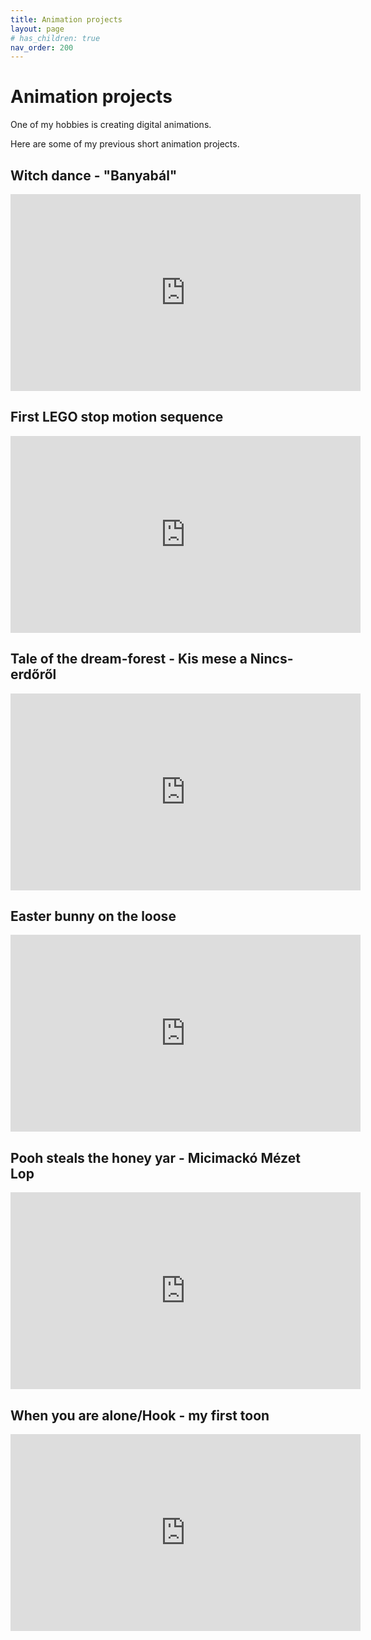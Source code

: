 ```yaml
---
title: Animation projects
layout: page
# has_children: true
nav_order: 200
---
```


# Animation projects

One of my hobbies is creating digital animations.

Here are some of my previous short animation projects.

## Witch dance - "Banyabál"

<iframe width="560" height="315" src="https://www.youtube.com/embed/RJYZDlgwNtE" title="YouTube video player" frameborder="0" allow="accelerometer; autoplay; clipboard-write; encrypted-media; gyroscope; picture-in-picture; web-share" referrerpolicy="strict-origin-when-cross-origin" allowfullscreen></iframe>

## First LEGO stop motion sequence

<iframe width="560" height="315" src="https://www.youtube.com/embed/oUdjoq3PCaw" title="YouTube video player" frameborder="0" allow="accelerometer; autoplay; clipboard-write; encrypted-media; gyroscope; picture-in-picture; web-share" referrerpolicy="strict-origin-when-cross-origin" allowfullscreen></iframe>

## Tale of the dream-forest - Kis mese a Nincs-erdőről

<iframe width="560" height="315" src="https://www.youtube.com/embed/3gcmSxSFtTE" title="YouTube video player" frameborder="0" allow="accelerometer; autoplay; clipboard-write; encrypted-media; gyroscope; picture-in-picture; web-share" referrerpolicy="strict-origin-when-cross-origin" allowfullscreen></iframe>

## Easter bunny on the loose

<iframe width="560" height="315" src="https://www.youtube.com/embed/0ESI3eK97Dg" title="YouTube video player" frameborder="0" allow="accelerometer; autoplay; clipboard-write; encrypted-media; gyroscope; picture-in-picture; web-share" referrerpolicy="strict-origin-when-cross-origin" allowfullscreen></iframe>

## Pooh steals the honey yar - Micimackó Mézet Lop

<iframe width="560" height="315" src="https://www.youtube.com/embed/7LRVPDMaVdk" title="YouTube video player" frameborder="0" allow="accelerometer; autoplay; clipboard-write; encrypted-media; gyroscope; picture-in-picture; web-share" referrerpolicy="strict-origin-when-cross-origin" allowfullscreen></iframe>

## When you are alone/Hook - my first toon

<iframe width="560" height="315" src="https://www.youtube.com/embed/Da_bnEkoEX8" title="YouTube video player" frameborder="0" allow="accelerometer; autoplay; clipboard-write; encrypted-media; gyroscope; picture-in-picture; web-share" referrerpolicy="strict-origin-when-cross-origin" allowfullscreen></iframe>

